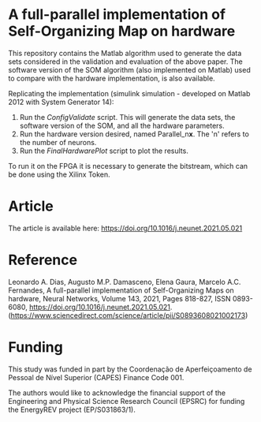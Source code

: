 # A full-parallel implementation of Self-Organizing Map on hardware

This repository contains the Matlab algorithm used to generate the data sets considered in the validation and evaluation of the above paper. The software version of the SOM algorithm (also implemented on Matlab) used to compare with the hardware implementation, is also available.

Replicating the implementation (simulink simulation - developed on Matlab 2012 with System Generator 14):
1. Run the _ConfigValidate_ script. This will generate the data sets, the software version of the SOM, and all the hardware parameters.
2. Run the hardware version desired, named Parallel_n**x**. The 'n' refers to the number of neurons.
3. Run the _FinalHardwarePlot_ script to plot the results. 

To run it on the FPGA it is necessary to generate the bitstream, which can be done using the Xilinx Token. 

# Article
The article is available here: https://doi.org/10.1016/j.neunet.2021.05.021

# Reference

Leonardo A. Dias, Augusto M.P. Damasceno, Elena Gaura, Marcelo A.C. Fernandes,
A full-parallel implementation of Self-Organizing Maps on hardware,
Neural Networks,
Volume 143,
2021,
Pages 818-827,
ISSN 0893-6080,
https://doi.org/10.1016/j.neunet.2021.05.021.
(https://www.sciencedirect.com/science/article/pii/S0893608021002173)

# Funding

This study was funded in part by the Coordenação de Aperfeiçoamento de Pessoal de Nível Superior (CAPES) Finance Code 001.

The authors would like to acknowledge the financial support of the Engineering and Physical Science Research Council (EPSRC) for funding the EnergyREV project (EP/S031863/1).

